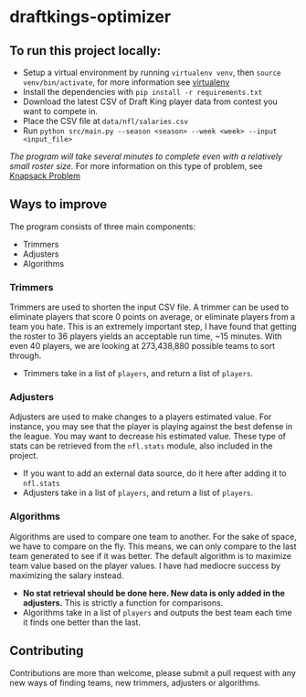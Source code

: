 # draftkings-optimizer

## To run this project locally:
* Setup a virtual environment by running `virtualenv venv`, then `source venv/bin/activate`, for more information see [virtualenv](https://virtualenv.readthedocs.org/en/latest/)
* Install the dependencies with `pip install -r requirements.txt`
* Download the latest CSV of Draft King player data from contest you want to compete in.
* Place the CSV file at `data/nfl/salaries.csv`
* Run `python src/main.py --season <season> --week <week> --input <input_file>`

_The program will take several minutes to complete even with a relatively small roster size._
For more information on this type of problem, see [Knapsack Problem](https://en.wikipedia.org/wiki/Knapsack_problem)

## Ways to improve
The program consists of three main components:
* Trimmers
* Adjusters
* Algorithms

### Trimmers
Trimmers are used to shorten the input CSV file. A trimmer can be used to eliminate players that score 0 points on average, or eliminate players from a team you hate. This is an extremely important step, I have found that getting the roster to 36 players yields an acceptable run time, ~15 minutes. With even 40 players, we are looking at 273,438,880 possible teams to sort through.
* Trimmers take in a list of `players`, and return a list of `players`.

### Adjusters
Adjusters are used to make changes to a players estimated value. For instance, you may see that the player is playing against the best defense in the league. You may want to decrease his estimated value. These type of stats can be retrieved from the `nfl.stats` module, also included in the project.
* If you want to add an external data source, do it here after adding it to `nfl.stats`
* Adjusters take in a list of `players`, and return a list of `players`.

### Algorithms
Algorithms are used to compare one team to another. For the sake of space, we have to compare on the fly. This means, we can only compare to the last team generated to see if it was better. The default algorithm is to maximize team value based on the player values. I have had mediocre success by maximizing the salary instead.
* **No stat retrieval should be done here. New data is only added in the adjusters.** This is strictly a function for comparisons.
* Algorithms take in a list of `players` and outputs the best team each time it finds one better than the last.

## Contributing
Contributions are more than welcome, please submit a pull request with any new ways of finding teams, new trimmers, adjusters or algorithms.

